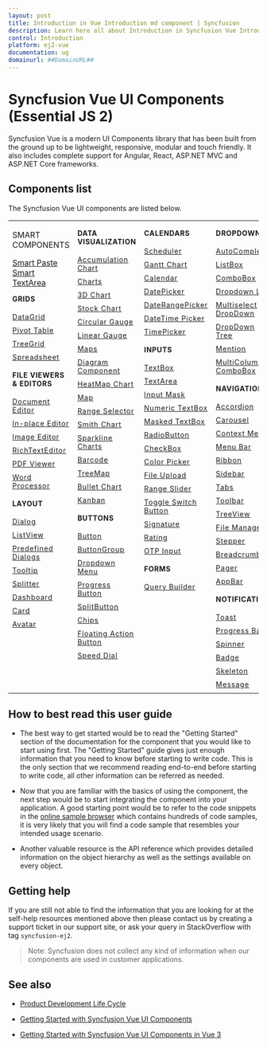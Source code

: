 ```yaml
---
layout: post
title: Introduction in Vue Introduction md component | Syncfusion
description: Learn here all about Introduction in Syncfusion Vue Introduction md component of Syncfusion Essential JS 2 and more.
control: Introduction 
platform: ej2-vue
documentation: ug
domainurl: ##DomainURL##
---
```


# Syncfusion Vue UI Components (Essential JS 2)

Syncfusion Vue is a modern UI Components library that has been built from the ground up to be lightweight, responsive, modular and touch friendly. It also includes complete support for Angular, React, ASP.NET MVC and ASP.NET Core frameworks.

## Components list

The Syncfusion Vue UI components are listed below.

<style>

tr
{
border:0 !important;
}

td
{
border:0 !important;
vertical-align: top;
}

.control-anchor-link
{
text-decoration: none!important;
font-size: 14px!important;
text-align: left!important;
padding: 5px 0px;
letter-spacing: 1px;
}
.control-category
{
font-size: 14px!important;
text-align: left!important;
font-weight: bold!important;
letter-spacing: 0.7px;
}
}

</style>

<table id="table" style="border: 0px;">
<tbody>
<colgroup>
<col style="width: 25%">
<col style="width: 25%">
<col style="width: 25%">
<col style="width: 25%">
</colgroup>
</tbody>
<tr>
    <td>
        <div><p class="controlcategory">SMART COMPONENTS</p></div>
        <div class="controlanchorlink"><a target="_self" href="https://ej2.syncfusion.com/vue/documentation/smart-paste-button/vue-3-getting-started/">Smart Paste</a></div>
        <div class="controlanchorlink"><a target="_self" href="https://ej2.syncfusion.com/vue/documentation/smart-textarea/getting-started/">Smart TextArea</a></div>
        <div><p class="control-category">GRIDS</p></div>
        <div class="control-anchor-link"><a target="_self" href="https://ej2.syncfusion.com/vue/documentation/grid/getting-started/">DataGrid</a></div>
        <div class="control-anchor-link"><a target="_self" href="https://ej2.syncfusion.com/vue/documentation/pivotview/getting-started/">Pivot Table</a></div>
        <div class="control-anchor-link"><a target="_self" href="https://ej2.syncfusion.com/vue/documentation/treegrid/getting-started/">TreeGrid</a></div>
         <div class="control-anchor-link"><a target="_self" href="https://ej2.syncfusion.com/vue/documentation/spreadsheet/getting-started/">Spreadsheet</a></div>
        <div><p class="control-category">FILE VIEWERS & EDITORS</p></div>
        <div class="control-anchor-link"><a target="_self" href="https://ej2.syncfusion.com/vue/documentation/document-editor/getting-started">Document Editor</a></div>
        <div class="control-anchor-link"><a target="_self" href="https://ej2.syncfusion.com/vue/documentation/inplace-editor/getting-started/">In-place Editor</a></div>
        <div class="control-anchor-link"><a target="_self" href="https://ej2.syncfusion.com/vue/documentation/image-editor/getting-started">Image Editor</a></div>
        <div class="control-anchor-link"><a target="_self" href="https://ej2.syncfusion.com/vue/documentation/rich-text-editor/getting-started/">RichTextEditor</a></div>
        <div class="control-anchor-link"><a target="_self" href="https://ej2.syncfusion.com/vue/documentation/pdfviewer/getting-started/">PDF Viewer</a></div>
        <div class="control-anchor-link"><a target="_self" href="https://ej2.syncfusion.com/vue/documentation/document-editor/getting-started/">Word Processor</a></div>
        <div><p class="control-category">LAYOUT</p></div>
        <div class="control-anchor-link"><a target="_self" href="https://ej2.syncfusion.com/vue/documentation/dialog/getting-started/">Dialog</a></div>
        <div class="control-anchor-link"><a target="_self" href="https://ej2.syncfusion.com/vue/documentation/listview/getting-started/">ListView</a></div>
         <div class="control-anchor-link"><a target="_self" href="https://ej2.syncfusion.com/vue/documentation/predefined-dialogs/getting-started">Predefined Dialogs</a></div>
        <div class="control-anchor-link"><a target="_self" href="https://ej2.syncfusion.com/vue/documentation/tooltip/getting-started/">Tooltip</a></div>
        <div class="control-anchor-link"><a target="_self" href="https://ej2.syncfusion.com/vue/documentation/splitter/getting-started/">Splitter</a></div>
        <div class="control-anchor-link"><a target="_self" href="https://ej2.syncfusion.com/vue/documentation/dashboard-layout/getting-started/">Dashboard</a></div>
        <div class="control-anchor-link"><a target="_self" href="https://ej2.syncfusion.com/vue/documentation/card/getting-started/">Card</a></div>
        <div class="control-anchor-link"><a target="_self" href="https://ej2.syncfusion.com/vue/documentation/avatar/getting-started/">Avatar</a></div>
    </td>
    <td>
        <div><p class="control-category">DATA VISUALIZATION</p></div>
        <div class="control-anchor-link"><a target="_self" href="https://ej2.syncfusion.com/vue/documentation/accumulation-chart/getting-started">Accumulation Chart</a></div>
        <div class="control-anchor-link"><a target="_self" href="https://ej2.syncfusion.com/vue/documentation/chart/getting-started/">Charts</a></div>
        <div class="control-anchor-link"><a target="_self" href="https://ej2.syncfusion.com/vue/documentation/3d-chart/getting-started">3D Chart</a></div>
        <div class="control-anchor-link"><a target="_self" href="https://ej2.syncfusion.com/vue/documentation/stock-chart/getting-started/">Stock Chart</a></div>
        <div class="control-anchor-link"><a target="_self" href="https://ej2.syncfusion.com/vue/documentation/circular-gauge/getting-started/">Circular Gauge</a></div>
        <div class="control-anchor-link"><a target="_self" href="https://ej2.syncfusion.com/vue/documentation/linear-gauge/getting-started/">Linear Gauge</a></div>
        <div class="control-anchor-link"><a target="_self" href="https://ej2.syncfusion.com/vue/documentation/maps/getting-started">Maps</a></div>
        <div class="control-anchor-link"><a target="_self" href="https://ej2.syncfusion.com/vue/documentation/diagram/getting-started/">Diagram Component</a></div>
        <div class="control-anchor-link"><a target="_self" href="https://ej2.syncfusion.com/vue/documentation/heatmap-chart/getting-started/">HeatMap Chart</a></div>
        <div class="control-anchor-link"><a target="_self" href="https://ej2.syncfusion.com/vue/documentation/maps/getting-started/">Map</a></div>
        <div class="control-anchor-link"><a target="_self" href="https://ej2.syncfusion.com/vue/documentation/range-navigator/getting-started/">Range Selector</a></div>
        <div class="control-anchor-link"><a target="_self" href="https://ej2.syncfusion.com/vue/documentation/smithchart/getting-started/">Smith Chart</a></div>
        <div class="control-anchor-link"><a target="_self" href="https://ej2.syncfusion.com/vue/documentation/sparkline/getting-started/">Sparkline Charts</a></div>
        <div class="control-anchor-link"><a target="_self" href="https://ej2.syncfusion.com/vue/documentation/barcode/getting-started/">Barcode</a></div>
        <div class="control-anchor-link"><a target="_self" href="https://ej2.syncfusion.com/vue/documentation/treemap/getting-started/">TreeMap</a></div>
        <div class="control-anchor-link"><a target="_self" href="https://ej2.syncfusion.com/vue/documentation/bullet-chart/getting-started/">Bullet Chart</a></div>
        <div class="control-anchor-link"><a target="_self" href="https://ej2.syncfusion.com/vue/documentation/kanban/getting-started/">Kanban</a></div>
        <div><p class="control-category">BUTTONS</p></div>
        <div class="control-anchor-link"><a target="_self" href="https://ej2.syncfusion.com/vue/documentation/button/getting-started/">Button</a></div>
        <div class="control-anchor-link"><a target="_self" href="https://ej2.syncfusion.com/vue/documentation/button-group/getting-started/">ButtonGroup</a></div>
        <div class="control-anchor-link"><a target="_self" href="https://ej2.syncfusion.com/vue/documentation/drop-down-button/getting-started/">Dropdown Menu</a></div>
        <div class="control-anchor-link"><a target="_self" href="https://ej2.syncfusion.com/vue/documentation/progress-button/getting-started/">Progress Button</a></div>
        <div class="control-anchor-link"><a target="_self" href="https://ej2.syncfusion.com/vue/documentation/split-button/getting-started/">SplitButton</a></div>
        <div class="control-anchor-link"><a target="_self" href="https://ej2.syncfusion.com/vue/documentation/chips/getting-started/">Chips</a></div>
        <div class="control-anchor-link"><a target="_self" href="https://ej2.syncfusion.com/vue/documentation/floating-action-button/getting-started/">Floating Action Button</a></div>
        <div class="control-anchor-link"><a target="_self" href="https://ej2.syncfusion.com/vue/documentation/speed-dial/getting-started/">Speed Dial</a></div>
    </td>
    <td>
        <div><p class="control-category">CALENDARS</p></div>
        <div class="control-anchor-link"><a target="_self" href="https://ej2.syncfusion.com/vue/documentation/schedule/getting-started/">Scheduler</a></div>
        <div class="control-anchor-link"><a target="_self" href="https://ej2.syncfusion.com/vue/documentation/gantt/getting-started/">Gantt Chart</a></div>
        <div class="control-anchor-link"><a target="_self" href="https://ej2.syncfusion.com/vue/documentation/calendar/getting-started/">Calendar</a></div>
        <div class="control-anchor-link"><a target="_self" href="https://ej2.syncfusion.com/vue/documentation/datepicker/getting-started/">DatePicker</a></div>
        <div class="control-anchor-link"><a target="_self" href="https://ej2.syncfusion.com/vue/documentation/daterangepicker/getting-started/">DateRangePicker</a></div>
        <div class="control-anchor-link"><a target="_self" href="https://ej2.syncfusion.com/vue/documentation/datetimepicker/getting-started/">DateTime Picker</a></div>
        <div class="control-anchor-link"><a target="_self" href="https://ej2.syncfusion.com/vue/documentation/timepicker/getting-started/">TimePicker</a></div>
        <div><p class="control-category">INPUTS</p></div>
        <div class="control-anchor-link"><a target="_self" href="https://ej2.syncfusion.com/vue/documentation/textbox/getting-started/">TextBox</a></div>
        <div class="control-anchor-link"><a target="_self" href="https://ej2.syncfusion.com/vue/documentation/textarea/getting-started">TextArea</a></div>
        <div class="control-anchor-link"><a target="_self" href="https://ej2.syncfusion.com/vue/documentation/maskedtextbox/getting-started/">Input Mask</a></div>
        <div class="control-anchor-link"><a target="_self" href="https://ej2.syncfusion.com/vue/documentation/numerictextbox/getting-started/">Numeric TextBox</a></div>
        <div class="control-anchor-link"><a target="_self" href="https://ej2.syncfusion.com/vue/documentation/maskedtextbox/getting-started">Masked TextBox</a></div>
        <div class="control-anchor-link"><a target="_self" href="https://ej2.syncfusion.com/vue/documentation/radio-button/getting-started/">RadioButton</a></div>
        <div class="control-anchor-link"><a target="_self" href="https://ej2.syncfusion.com/vue/documentation/check-box/getting-started/">CheckBox</a></div>
        <div class="control-anchor-link"><a target="_self" href="https://ej2.syncfusion.com/vue/documentation/color-picker/getting-started/">Color Picker</a></div>
        <div class="control-anchor-link"><a target="_self" href="https://ej2.syncfusion.com/vue/documentation/uploader/getting-started/">File Upload</a></div>
        <div class="control-anchor-link"><a target="_self" href="https://ej2.syncfusion.com/vue/documentation/range-slider/getting-started/">Range Slider</a></div>
        <div class="control-anchor-link"><a target="_self" href="https://ej2.syncfusion.com/vue/documentation/switch/getting-started/">Toggle Switch Button</a></div>
        <div class="control-anchor-link"><a target="_self" href="https://ej2.syncfusion.com/vue/documentation/signature/getting-started/">Signature</a></div>
        <div class="control-anchor-link"><a target="_self" href="https://ej2.syncfusion.com/vue/documentation/rating/getting-started/">Rating</a></div>
        <div class="control-anchor-link"><a target="_self" href="https://ej2.syncfusion.com/vue/documentation/otp-input/getting-started">OTP Input</a></div>
        <div><p class="control-category">FORMS</p></div>
        <div class="control-anchor-link"><a target="_self" href="https://ej2.syncfusion.com/vue/documentation/query-builder/getting-started/">Query Builder</a></div>
    </td>
    <td>
        <div><p class="control-category">DROPDOWNS</p></div>
        <div class="control-anchor-link"><a target="_self" href="https://ej2.syncfusion.com/vue/documentation/auto-complete/getting-started/">AutoComplete</a></div>
        <div class="control-anchor-link"><a target="_self" href="https://ej2.syncfusion.com/vue/documentation/list-box/getting-started/">ListBox</a></div>
        <div class="control-anchor-link"><a target="_self" href="https://ej2.syncfusion.com/vue/documentation/combo-box/getting-started/">ComboBox</a></div>
        <div class="control-anchor-link"><a target="_self" href="https://ej2.syncfusion.com/vue/documentation/drop-down-list/getting-started/">Dropdown List</a></div>
        <div class="control-anchor-link"><a target="_self" href="https://ej2.syncfusion.com/vue/documentation/multi-select/getting-started/">Multiselect DropDown</a></div>
        <div class="control-anchor-link"><a target="_self" href="https://ej2.syncfusion.com/vue/documentation/drop-down-tree/getting-started/">DropDown Tree</a></div>
        <div class="control-anchor-link"><a target="_self" href="https://ej2.syncfusion.com/vue/documentation/mention/getting-started/">Mention</a></div>
        <div class="control-anchor-link"><a target="_self" href="https://ej2.syncfusion.com/vue/documentation/multicolumn-combobox/getting-started">MultiColumn ComboBox</a></div>
        <div><p class="control-category">NAVIGATION</p></div>
        <div class="control-anchor-link"><a target="_self" href="https://ej2.syncfusion.com/vue/documentation/accordion/getting-started/">Accordion</a></div>
        <div class="control-anchor-link"><a target="_self" href="https://ej2.syncfusion.com/vue/documentation/carousel/getting-started/">Carousel</a></div>
        <div class="control-anchor-link"><a target="_self" href="https://ej2.syncfusion.com/vue/documentation/context-menu/getting-started/">Context Menu</a></div>
        <div class="control-anchor-link"><a target="_self" href="https://ej2.syncfusion.com/vue/documentation/menu/getting-started/">Menu Bar</a></div>
        <div class="control-anchor-link"><a target="_self" href="https://ej2.syncfusion.com/vue/documentation/ribbon/getting-started">Ribbon</a></div>
        <div class="control-anchor-link"><a target="_self" href="https://ej2.syncfusion.com/vue/documentation/sidebar/getting-started/">Sidebar</a></div>
        <div class="control-anchor-link"><a target="_self" href="https://ej2.syncfusion.com/vue/documentation/tab/getting-started/">Tabs</a></div>
        <div class="control-anchor-link"><a target="_self" href="https://ej2.syncfusion.com/vue/documentation/toolbar/getting-started/">Toolbar</a></div>
        <div class="control-anchor-link"><a target="_self" href="https://ej2.syncfusion.com/vue/documentation/treeview/getting-started/">TreeView</a></div>
        <div class="control-anchor-link"><a target="_self" href="https://ej2.syncfusion.com/vue/documentation/file-manager/getting-started/">File Manager</a></div>
        <div class="control-anchor-link"><a target="_self" href="https://ej2.syncfusion.com/vue/documentation/stepper/getting-started">Stepper</a></div>
        <div class="control-anchor-link"><a target="_self" href="https://ej2.syncfusion.com/vue/documentation/breadcrumb/getting-started/">Breadcrumb</a></div>
        <div class="control-anchor-link"><a target="_self" href="https://ej2.syncfusion.com/vue/documentation/pager/getting-started/">Pager</a></div>
        <div class="control-anchor-link"><a target="_self" href="https://ej2.syncfusion.com/vue/documentation/appbar/getting-started/">AppBar</a></div>
        <div><p class="control-category">NOTIFICATION</p></div>
        <div class="control-anchor-link"><a target="_self" href="https://ej2.syncfusion.com/vue/documentation/toast/getting-started/">Toast</a></div>
        <div class="control-anchor-link"><a target="_self" href="https://ej2.syncfusion.com/vue/documentation/progressbar/getting-started">Progress Bar</a></div>
        <div class="control-anchor-link"><a target="_self" href="https://ej2.syncfusion.com/vue/documentation/spinner/getting-started/">Spinner</a></div>
        <div class="control-anchor-link"><a target="_self" href="https://ej2.syncfusion.com/vue/documentation/badge/getting-started/">Badge</a></div>
        <div class="control-anchor-link"><a target="_self" href="https://ej2.syncfusion.com/vue/documentation/skeleton/getting-started/">Skeleton</a></div>
        <div class="control-anchor-link"><a target="_self" href="https://ej2.syncfusion.com/vue/documentation/message/getting-started/">Message</a></div>
    </td>
</tr>
</table>

## How to best read this user guide

* The best way to get started would be to read the "Getting Started" section of the documentation for the component that you would like to start using first. The "Getting Started" guide gives just enough information that you need to know before starting to write code. This is the only section that we recommend reading end-to-end before starting to write code, all other information can be referred as needed.

* Now that you are familiar with the basics of using the component, the next step would be to start integrating the component into your application. A good starting point would be to refer to the code snippets in the [online sample browser](https://ej2.syncfusion.com/vue/demos/#/bootstrap5/grid/grid-overview.html) which contains hundreds of code samples, it is very likely that you will find a code sample that resembles your intended usage scenario.

* Another valuable resource is the API reference which provides detailed information on the object hierarchy as well as the settings available on every object.

## Getting help

If you are still not able to find the information that you are looking for at the self-help resources mentioned above then please contact us by creating a support ticket in our support site, or ask your query in StackOverflow with tag `syncfusion-ej2`.

>Note: Syncfusion does not collect any kind of information when our components are used in customer applications.

## See also

* [Product Development Life Cycle](https://www.syncfusion.com/support/product-lifecycle/)

* [Getting Started with Syncfusion Vue UI Components](https://ej2.syncfusion.com/vue/documentation/getting-started/tutorial/)

* [Getting Started with Syncfusion Vue UI Components in Vue 3](https://ej2.syncfusion.com/vue/documentation/getting-started/vue3-tutorial/)
